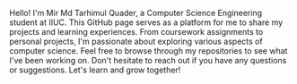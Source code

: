Hello! I'm Mir Md Tarhimul Quader, a Computer Science Engineering student at IIUC. This GitHub page serves as a platform for me to share my projects and learning experiences. From coursework assignments to personal projects, I'm passionate about exploring various aspects of computer science. Feel free to browse through my repositories to see what I've been working on. Don't hesitate to reach out if you have any questions or suggestions. Let's learn and grow together!

